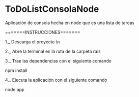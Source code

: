 # ToDoListConsolaNode
Aplicación de consola hecha en node que es una lista de tareas

=======INSTRUCCIONES=======

1._ Descarga el proyecto \n

2._ Abre la terminal en la ruta de la carpeta raiz

3._ Trae las dependencias con el siguiente comando

npm install

4._ Ejecuta la aplicación con el siguiente comando

node app
